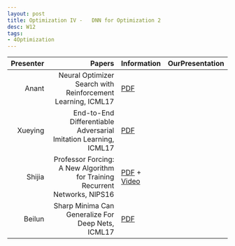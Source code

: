 ```yaml
---
layout: post
title: Optimization IV -   DNN for Optimization 2
desc: W12
tags:
- 4Optimization
---
```



| Presenter | Papers | Information| OurPresentation |
| -----: | ----------: | :----- | :----- |
| Anant |  Neural Optimizer Search with Reinforcement Learning, ICML17 |[PDF](http://proceedings.mlr.press/v70/bello17a/bello17a.pdf) |
| Xueying | End-to-End Differentiable Adversarial Imitation Learning, ICML17 | [PDF](http://proceedings.mlr.press/v70/baram17a.html) |
| Shijia | Professor Forcing: A New Algorithm for Training Recurrent Networks, NIPS16 | [PDF](https://arxiv.org/abs/1610.09038) + [Video](http://videolectures.net/deeplearning2016_goyal_new_algorithm/)|
|  Beilun |  Sharp Minima Can Generalize For Deep Nets, ICML17 | [PDF](https://arxiv.org/abs/1703.04933) |

